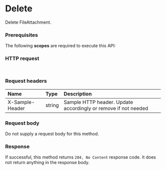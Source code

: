 # Delete

Delete FileAttachment.
### Prerequisites
The following **scopes** are required to execute this API: 
### HTTP request
<!-- { "blockType": "ignored" } -->
```http


```
### Request headers
| Name       | Type | Description|
|:---------------|:--------|:----------|
| X-Sample-Header  | string  | Sample HTTP header. Update accordingly or remove if not needed|

### Request body
Do not supply a request body for this method.


### Response
If successful, this method returns `204, No Content` response code. It does not return anything in the response body.


<!-- uuid: ec76417f-d9a0-4459-9706-121f58461d33
2015-10-16 23:06:05 UTC -->
<!-- {
  "type": "#page.annotation",
  "description": "Delete",
  "keywords": "",
  "section": "documentation",
  "tocPath": ""
}-->